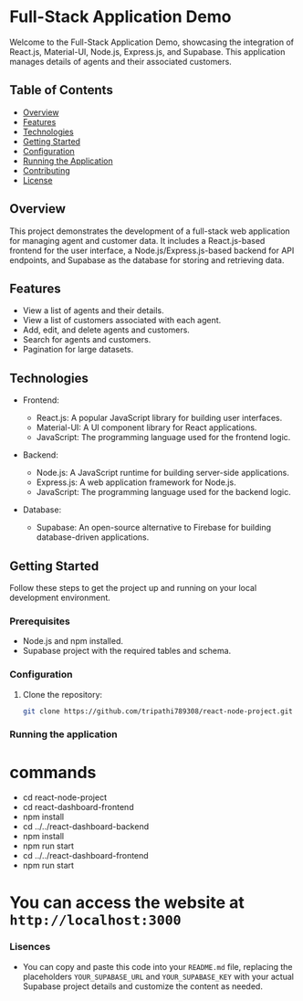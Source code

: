 # Full-Stack Application Demo

Welcome to the Full-Stack Application Demo, showcasing the integration of React.js, Material-UI, Node.js, Express.js, and Supabase. This application manages details of agents and their associated customers.

## Table of Contents

- [Overview](#overview)
- [Features](#features)
- [Technologies](#technologies)
- [Getting Started](#getting-started)
- [Configuration](#configuration)
- [Running the Application](#running-the-application)
- [Contributing](#contributing)
- [License](#license)

## Overview

This project demonstrates the development of a full-stack web application for managing agent and customer data. It includes a React.js-based frontend for the user interface, a Node.js/Express.js-based backend for API endpoints, and Supabase as the database for storing and retrieving data.

## Features

- View a list of agents and their details.
- View a list of customers associated with each agent.
- Add, edit, and delete agents and customers.
- Search for agents and customers.
- Pagination for large datasets.

## Technologies

- Frontend:

  - React.js: A popular JavaScript library for building user interfaces.
  - Material-UI: A UI component library for React applications.
  - JavaScript: The programming language used for the frontend logic.

- Backend:

  - Node.js: A JavaScript runtime for building server-side applications.
  - Express.js: A web application framework for Node.js.
  - JavaScript: The programming language used for the backend logic.

- Database:
  - Supabase: An open-source alternative to Firebase for building database-driven applications.

## Getting Started

Follow these steps to get the project up and running on your local development environment.

### Prerequisites

- Node.js and npm installed.
- Supabase project with the required tables and schema.

### Configuration

1. Clone the repository:

   ```bash
   git clone https://github.com/tripathi789308/react-node-project.git
   ```

### Running the application

# commands

- cd react-node-project
- cd react-dashboard-frontend
- npm install
- cd ../../react-dashboard-backend
- npm install
- npm run start
- cd ../../react-dashboard-frontend
- npm run start

# You can access the website at `http://localhost:3000`

### Lisences

- You can copy and paste this code into your `README.md` file, replacing the placeholders `YOUR_SUPABASE_URL` and `YOUR_SUPABASE_KEY` with your actual Supabase project details and customize the content as needed.
